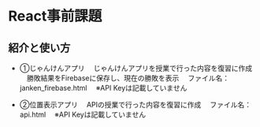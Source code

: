 # React事前課題

## 紹介と使い方

  - ①じゃんけんアプリ
  　じゃんけんアプリを授業で行った内容を復習に作成
  　勝敗結果をFirebaseに保存し、現在の勝敗を表示
  　ファイル名：janken_firebase.html
  　※API Keyは記載していません

  - ②位置表示アプリ
  　APIの授業で行った内容を復習に作成
  　ファイル名：api.html
  　※API Keyは記載していません
